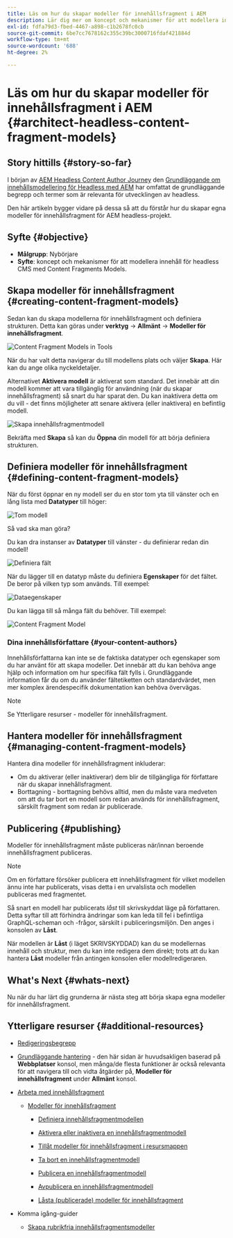 ```yaml
---
title: Läs om hur du skapar modeller för innehållsfragment i AEM
description: Lär dig mer om koncept och mekanismer för att modellera innehåll för Headless CMS med Content Fragments Models.
exl-id: fdfa79d3-fbed-4467-a898-c1b2678fc0cb
source-git-commit: 6be7cc7678162c355c39bc3000716fdaf421884d
workflow-type: tm+mt
source-wordcount: '688'
ht-degree: 2%

---
```


# Läs om hur du skapar modeller för innehållsfragment i AEM {#architect-headless-content-fragment-models}

## Story hittills {#story-so-far}

I början av [AEM Headless Content Author Journey](overview.md) den [Grundläggande om innehållsmodellering för Headless med AEM](basics.md) har omfattat de grundläggande begrepp och termer som är relevanta för utvecklingen av headless.

Den här artikeln bygger vidare på dessa så att du förstår hur du skapar egna modeller för innehållsfragment för AEM headless-projekt.

## Syfte {#objective}

* **Målgrupp**: Nybörjare
* **Syfte**: koncept och mekanismer för att modellera innehåll för headless CMS med Content Fragments Models.

<!-- which persona does this? -->
<!-- and who allows the configuration on the folders? -->

<!--
## Enabling Content Fragment Models {#enabling-content-fragment-models}

At the very start you need to enable Content Fragment Models for your site, this is done in the Configuration Browser; under Tools -> General -> Configuration Browser. You can either select to configure the global entry, or create a new configuration. For example:

![Define configuration](/help/sites-cloud/administering/content-fragments/assets/cfm-conf-01.png)

>[!NOTE]
>
>See Additional Resources - Content Fragments in the Configuration Browser
-->

## Skapa modeller för innehållsfragment {#creating-content-fragment-models}

Sedan kan du skapa modellerna för innehållsfragment och definiera strukturen. Detta kan göras under **verktyg** -> **Allmänt** -> **Modeller för innehållsfragment**.

![Content Fragment Models in Tools](assets/cfm-tools.png)

När du har valt detta navigerar du till modellens plats och väljer **Skapa**. Här kan du ange olika nyckeldetaljer.

Alternativet **Aktivera modell** är aktiverat som standard. Det innebär att din modell kommer att vara tillgänglig för användning (när du skapar innehållsfragment) så snart du har sparat den. Du kan inaktivera detta om du vill - det finns möjligheter att senare aktivera (eller inaktivera) en befintlig modell.

![Skapa innehållsfragmentmodell](/help/sites-cloud/administering/content-fragments/assets/cfm-models-02.png)

Bekräfta med **Skapa** så kan du **Öppna** din modell för att börja definiera strukturen.

## Definiera modeller för innehållsfragment {#defining-content-fragment-models}

När du först öppnar en ny modell ser du en stor tom yta till vänster och en lång lista med **Datatyper** till höger:

![Tom modell](/help/sites-cloud/administering/content-fragments/assets/cfm-models-03.png)

Så vad ska man göra?

Du kan dra instanser av **Datatyper** till vänster - du definierar redan din modell!

![Definiera fält](/help/sites-cloud/administering/content-fragments/assets/cfm-models-04.png)

När du lägger till en datatyp måste du definiera **Egenskaper** för det fältet. De beror på vilken typ som används. Till exempel:

![Dataegenskaper](/help/sites-cloud/administering/content-fragments/assets/cfm-models-05.png)

Du kan lägga till så många fält du behöver. Till exempel:

![Content Fragment Model](/help/sites-cloud/administering/content-fragments/assets/cfm-models-07.png)

### Dina innehållsförfattare {#your-content-authors}

Innehållsförfattarna kan inte se de faktiska datatyper och egenskaper som du har använt för att skapa modeller. Det innebär att du kan behöva ange hjälp och information om hur specifika fält fylls i. Grundläggande information får du om du använder fältetiketten och standardvärdet, men mer komplex ärendespecifik dokumentation kan behöva övervägas.

>[!NOTE]
>
>Se Ytterligare resurser - modeller för innehållsfragment.

## Hantera modeller för innehållsfragment {#managing-content-fragment-models}

<!-- needs more details -->

Hantera dina modeller för innehållsfragment inkluderar:

* Om du aktiverar (eller inaktiverar) dem blir de tillgängliga för författare när du skapar innehållsfragment.
* Borttagning - borttagning behövs alltid, men du måste vara medveten om att du tar bort en modell som redan används för innehållsfragment, särskilt fragment som redan är publicerade.

## Publicering {#publishing}

<!-- needs more details -->

Modeller för innehållsfragment måste publiceras när/innan beroende innehållsfragment publiceras.

>[!NOTE]
>
>Om en författare försöker publicera ett innehållsfragment för vilket modellen ännu inte har publicerats, visas detta i en urvalslista och modellen publiceras med fragmentet.

Så snart en modell har publicerats *låst* till skrivskyddat läge på författaren. Detta syftar till att förhindra ändringar som kan leda till fel i befintliga GraphQL-scheman och -frågor, särskilt i publiceringsmiljön. Den anges i konsolen av **Låst**.

När modellen är **Låst** (i läget SKRIVSKYDDAD) kan du se modellernas innehåll och struktur, men du kan inte redigera dem direkt; trots att du kan hantera **Låst** modeller från antingen konsolen eller modellredigeraren.

## What&#39;s Next {#whats-next}

Nu när du har lärt dig grunderna är nästa steg att börja skapa egna modeller för innehållsfragment.

## Ytterligare resurser {#additional-resources}

* [Redigeringsbegrepp](/help/sites-cloud/authoring/getting-started/concepts.md)

* [Grundläggande hantering](/help/sites-cloud/authoring/getting-started/basic-handling.md) - den här sidan är huvudsakligen baserad på **Webbplatser** konsol, men många/de flesta funktioner är också relevanta för att navigera till och vidta åtgärder på, **Modeller för innehållsfragment** under **Allmänt** konsol.

* [Arbeta med innehållsfragment](/help/sites-cloud/administering/content-fragments/content-fragments.md)

   * [Modeller för innehållsfragment](/help/sites-cloud/administering/content-fragments/content-fragments-models.md)

      * [Definiera innehållsfragmentmodellen](/help/sites-cloud/administering/content-fragments/content-fragments-models.md#defining-your-content-fragment-model)

      * [Aktivera eller inaktivera en innehållsfragmentmodell](/help/sites-cloud/administering/content-fragments/content-fragments-models.md#enabling-disabling-a-content-fragment-model)

      * [Tillåt modeller för innehållsfragment i resursmappen](/help/sites-cloud/administering/content-fragments/content-fragments-models.md#allowing-content-fragment-models-assets-folder)

      * [Ta bort en innehållsfragmentmodell](/help/sites-cloud/administering/content-fragments/content-fragments-models.md#deleting-a-content-fragment-model)

      * [Publicera en innehållsfragmentmodell](/help/sites-cloud/administering/content-fragments/content-fragments-models.md#publishing-a-content-fragment-model)

      * [Avpublicera en innehållsfragmentmodell](/help/sites-cloud/administering/content-fragments/content-fragments-models.md#unpublishing-a-content-fragment-model)

      * [Låsta (publicerade) modeller för innehållsfragment](/help/sites-cloud/administering/content-fragments/content-fragments-models.md#locked-published-content-fragment-models)

* Komma igång-guider

   * [Skapa rubrikfria innehållsfragmentsmodeller](/help/headless/setup/create-content-model.md)
